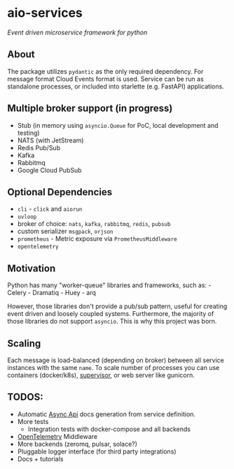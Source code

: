 # aio-services

*Event driven microservice framework for python*

## About

The package utilizes `pydantic` as the only required dependency.
For message format Cloud Events format is used.
Service can be run as standalone processes, or included into starlette (e.g. FastAPI) applications.

## Multiple broker support (in progress)

- Stub (in memory using `asyncio.Queue` for PoC, local development and testing)
- NATS (with JetStream)
- Redis Pub/Sub
- Kafka
- Rabbitmq
- Google Cloud PubSub

## Optional Dependencies
  - `cli` - `click` and `aiorun`
  - `uvloop`
  - broker of choice: `nats`, `kafka`, `rabbitmq`, `redis`, `pubsub`
  - custom serializer `msgpack`, `orjson`
  - `prometheus` - Metric exposure via `PrometheusMiddleware`
  - `opentelemetry`


## Motivation

Python has many "worker-queue" libraries and frameworks, such as:
    - Celery
    - Dramatiq
    - Huey
    - arq

However, those libraries don't provide a pub/sub pattern, useful for creating
event driven and loosely coupled systems. Furthermore, the majority of those libraries
do not support `asyncio`. This is why this project was born.

## Scaling

Each message is load-balanced (depending on broker) between all service instances with the same `name`.
To scale number of processes you can use containers (docker/k8s), [supervisor](http://supervisord.org/),
or web server like gunicorn.


## TODOS:

- Automatic [Async Api](https://www.asyncapi.com/) docs generation from service definition.
- More tests
  - Integration tests with docker-compose and all backends
- [OpenTelemetry](https://opentelemetry.io/) Middleware
- More backends (zeromq, pulsar, solace?)
- Pluggable logger interface (for third party integrations)
- Docs + tutorials